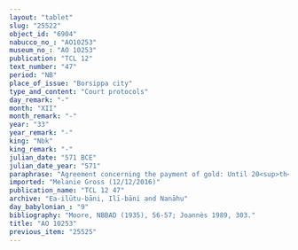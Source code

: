 ```yaml
---
layout: "tablet"
slug: "25522"
object_id: "6904"
nabucco_no_: "AO10253"
museum_no_: "AO 10253"
publication: "TCL 12"
text_number: "47"
period: "NB"
place_of_issue: "Borsippa city"
type_and_content: "Court protocols"
day_remark: "-"
month: "XII"
month_remark: "-"
year: "33"
year_remark: "-"
king: "Nbk"
king_remark: "-"
julian_date: "571 BCE"
julian_date_year: "571"
paraphrase: "Agreement concerning the payment of gold: Until 20<sup>th</sup> Addar (XII) <strong>B</strong> will bring and hand over (<em>na&scaron;&ucirc;</em>-<em>nadānu</em>) to <strong>A</strong> 22 shekels 7/10 gold by 1/8 alloy (<em>bitqu</em>) per shekel. If <strong>B</strong> does not do so, he will return the capital sum (<em>qaqqadu</em>) of the gold and hand it over (<em>t&acirc;ru </em>D-stem-<em>nadānu</em>) to <strong>A</strong>. 2 witnesses and the scribe.<br /> <br /> <strong>A</strong> = Zēr-Bābili/&Scaron;ūzubu//Nappāhu; <strong>B</strong> = Zēr-Bābili/Nab&ucirc;-&scaron;umu-i&scaron;kun//(Ea-)ilūtu-bāni; Scribe = Nab&ucirc;-&scaron;umu-ukīn/Arkāt-ilāni<br /> &nbsp;"
imported: "Melanie Gross (12/12/2016)"
publication_name: "TCL 12 47"
archive: "Ea-ilūtu-bāni, Ilī-bāni and Nanāhu"
day_babylonian_: "9"
bibliography: "Moore, NBBAD (1935), 56-57; Joannès 1989, 303."
title: "AO 10253"
previous_item: "25525"
---
```

